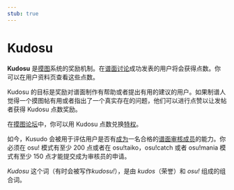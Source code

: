 ```yaml
---
stub: true
---
```


# Kudosu

**Kudosu** 是[摸图](/wiki/Modding)系统的奖励机制。在[谱面讨论](/wiki/Beatmap_discussion)成功发表的用户将会获得点数。你可以在用户资料页查看这些点数。

Kudosu 的目标是奖励对谱面制作有帮助或者提出有用的建议的用户。如果制谱人觉得一个摸图帖有用或者指出了一个真实存在的问题，他们可以进行点赞以让发帖者获得 Kudosu 点数奖励。

在[摸图论坛](/wiki/Modding/Forum_modding)中，你可以用 Kudosu 点数兑换[特权](/wiki/Modding/Star_priority)。

如今，Kusudo 会被用于评估用户是否有[成为](/wiki/People/The_Team/Beatmap_Nominators/Becoming_a_Beatmap_Nominator)一名合格的[谱面审核成员](/wiki/People/The_Team/Beatmap_Nominators)的能力。你必须在 osu! 模式有至少 200 点或者在 osu!taiko，osu!catch 或者 osu!mania 模式有至少 150 点才能提交成为审核员的申请。

*Kudosu* 这个词（有时会被写作*kudosu!*），是由 *kudos*（荣誉）和 *osu!* 组成的组合词。
